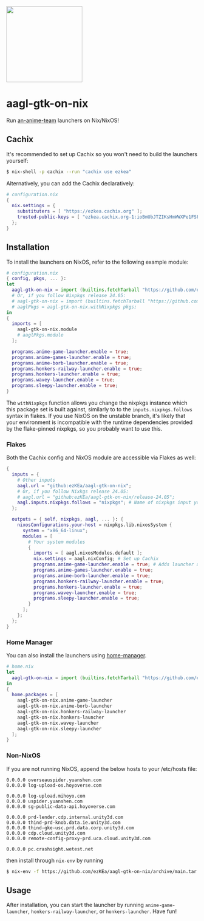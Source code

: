 <img src="https://user-images.githubusercontent.com/60455663/192660134-cd43f93e-beef-4c3f-a646-dc6f97ca34d7.png" width="200" />

# aagl-gtk-on-nix
Run [an-anime-team](https://github.com/an-anime-team/) launchers on Nix/NixOS!

## Cachix
It's recommended to set up Cachix so you won't need to build the launchers yourself:
```sh
$ nix-shell -p cachix --run "cachix use ezkea"
```
Alternatively, you can add the Cachix declaratively:
```nix
# configuration.nix
{
  nix.settings = {
    substituters = [ "https://ezkea.cachix.org" ];
    trusted-public-keys = [ "ezkea.cachix.org-1:ioBmUbJTZIKsHmWWXPe1FSFbeVe+afhfgqgTSNd34eI=" ];
  };
}
```

## Installation
To install the launchers on NixOS, refer to the following example module:
```nix
# configuration.nix
{ config, pkgs, ... }:
let
  aagl-gtk-on-nix = import (builtins.fetchTarball "https://github.com/ezKEa/aagl-gtk-on-nix/archive/main.tar.gz");
  # Or, if you follow Nixpkgs release 24.05:
  # aagl-gtk-on-nix = import (builtins.fetchTarball "https://github.com/ezKEa/aagl-gtk-on-nix/archive/release-24.05.tar.gz");
  # aaglPkgs = aagl-gtk-on-nix.withNixpkgs pkgs;
in
{
  imports = [
    aagl-gtk-on-nix.module
    # aaglPkgs.module
  ];

  programs.anime-game-launcher.enable = true;
  programs.anime-games-launcher.enable = true;
  programs.anime-borb-launcher.enable = true;
  programs.honkers-railway-launcher.enable = true;
  programs.honkers-launcher.enable = true;
  programs.wavey-launcher.enable = true;
  programs.sleepy-launcher.enable = true;
}
```

The `withNixpkgs` function allows you change the nixpkgs instance which this package set is built against, similarly to to the `inputs.nixpkgs.follows` syntax in flakes. If you use NixOS on the unstable branch, it's likely that your environment is incompatible with the runtime dependencies provided by the flake-pinned nixpkgs, so you probably want to use this.

### Flakes
Both the Cachix config and NixOS module are accessible via Flakes as well:
```nix
{
  inputs = {
    # Other inputs
    aagl.url = "github:ezKEa/aagl-gtk-on-nix";
    # Or, if you follow Nixkgs release 24.05:
    # aagl.url = "github:ezKEa/aagl-gtk-on-nix/release-24.05";
    aagl.inputs.nixpkgs.follows = "nixpkgs"; # Name of nixpkgs input you want to use
  };

  outputs = { self, nixpkgs, aagl, ... }: {
    nixosConfigurations.your-host = nixpkgs.lib.nixosSystem {
      system = "x86_64-linux";
      modules = [
        # Your system modules
        {
          imports = [ aagl.nixosModules.default ];
          nix.settings = aagl.nixConfig; # Set up Cachix
          programs.anime-game-launcher.enable = true; # Adds launcher and /etc/hosts rules
          programs.anime-games-launcher.enable = true;
          programs.anime-borb-launcher.enable = true;
          programs.honkers-railway-launcher.enable = true;
          programs.honkers-launcher.enable = true;
          programs.wavey-launcher.enable = true;
          programs.sleepy-launcher.enable = true;
        }
      ];
    };
  };
}
```

### Home Manager
You can also install the launchers using [home-manager](https://github.com/nix-community/home-manager).
```nix
# home.nix
let
  aagl-gtk-on-nix = import (builtins.fetchTarball "https://github.com/ezKEa/aagl-gtk-on-nix/archive/main.tar.gz");
in
{
  home.packages = [
    aagl-gtk-on-nix.anime-game-launcher
    aagl-gtk-on-nix.anime-borb-launcher
    aagl-gtk-on-nix.honkers-railway-launcher
    aagl-gtk-on-nix.honkers-launcher
    aagl-gtk-on-nix.wavey-launcher
    aagl-gtk-on-nix.sleepy-launcher
  ];
}
```

### Non-NixOS
If you are not running NixOS, append the below hosts to your /etc/hosts file:
```
0.0.0.0 overseauspider.yuanshen.com
0.0.0.0 log-upload-os.hoyoverse.com

0.0.0.0 log-upload.mihoyo.com
0.0.0.0 uspider.yuanshen.com
0.0.0.0 sg-public-data-api.hoyoverse.com

0.0.0.0 prd-lender.cdp.internal.unity3d.com
0.0.0.0 thind-prd-knob.data.ie.unity3d.com
0.0.0.0 thind-gke-usc.prd.data.corp.unity3d.com
0.0.0.0 cdp.cloud.unity3d.com
0.0.0.0 remote-config-proxy-prd.uca.cloud.unity3d.com

0.0.0.0 pc.crashsight.wetest.net
```
then install through `nix-env` by running
```sh
$ nix-env -f https://github.com/ezKEa/aagl-gtk-on-nix/archive/main.tar.gz -iA anime-game-launcher
```

## Usage
After installation, you can start the launcher by running `anime-game-launcher`, `honkers-railway-launcher`, or `honkers-launcher`. Have fun!

